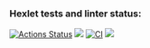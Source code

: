 ### Hexlet tests and linter status:
[![Actions Status](https://github.com/JustGitHubUserid9292/frontend-project-46/workflows/hexlet-check/badge.svg)](https://github.com/JustGitHubUserid9292/frontend-project-46/actions)
<a href="https://codeclimate.com/github/JustGitHubUserid9292/frontend-project-46/maintainability"><img src="https://api.codeclimate.com/v1/badges/5358206623911b323f82/maintainability" /></a>
[![CI](https://github.com/JustGitHubUserid9292/frontend-project-46/actions/workflows/main.yml/badge.svg)](https://github.com/JustGitHubUserid9292/frontend-project-46/actions/workflows/main.yml)
<a href="https://codeclimate.com/github/JustGitHubUserid9292/frontend-project-46/test_coverage"><img src="https://api.codeclimate.com/v1/badges/5358206623911b323f82/test_coverage" /></a>
